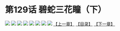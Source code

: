 # 第129话 碧蛇三花瞳（下）
![](https://mhpic.xiaomingtaiji.net/comic/D/斗破苍穹拆分版/129话/1.jpg-zymk.middle.webp)
![](https://mhpic.xiaomingtaiji.net/comic/D/斗破苍穹拆分版/129话/2.jpg-zymk.middle.webp)
![](https://mhpic.xiaomingtaiji.net/comic/D/斗破苍穹拆分版/129话/3.jpg-zymk.middle.webp)
![](https://mhpic.xiaomingtaiji.net/comic/D/斗破苍穹拆分版/129话/4.jpg-zymk.middle.webp)
![](https://mhpic.xiaomingtaiji.net/comic/D/斗破苍穹拆分版/129话/5.jpg-zymk.middle.webp)
![](https://mhpic.xiaomingtaiji.net/comic/D/斗破苍穹拆分版/129话/6.jpg-zymk.middle.webp)
![](https://mhpic.xiaomingtaiji.net/comic/D/斗破苍穹拆分版/129话/7.jpg-zymk.middle.webp)
![](https://mhpic.xiaomingtaiji.net/comic/D/斗破苍穹拆分版/129话/8.jpg-zymk.middle.webp)
[【上一章】](./128.md)
[【目录】](./README.md)
[【下一章】](./130.md)
